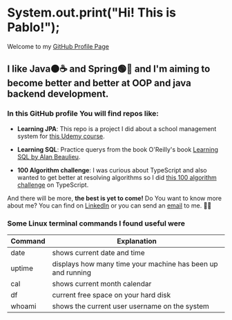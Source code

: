 # System.out.print("Hi! This is Pablo!");

Welcome to my [GitHub Profile Page](https://github.com/pblpz92)

## I like **Java**🟠☕ and **Spring**🟢🌿 and I'm aiming to become better and better at OOP  and java backend development.

### In this GitHub profile You will find repos like:
- **Learning JPA**: This repo is a project I did about a school management system for [this Udemy course](https://www.udemy.com/course/hibernate-jpa-tutorial-for-beginners-in-100-steps/).

- **Learning SQL**: Practice querys from the book O'Reilly's book [Learning SQL by Alan Beaulieu](https://www.oreilly.com/library/view/learning-sql-3rd/9781492057604/).

- **100 Algorithm challenge**: I was curious about TypeScript and also wanted to get better at resolving algorithms so I did [this 100 algorithm challenge](https://www.oreilly.com/library/view/100-algorithms-challenge/10000DIVC2022170/) on TypeScript.


And there will be more, **the best is yet to come!**
Do You want to know more about me? You can find on [LinkedIn](https://www.linkedin.com/in/pblpz/) or you can send an [email](mailto://pablolo9922@gmail.com) to me. 👋🤟


### Some Linux terminal commands I found useful were

| Command | Explanation                                                 |
|---------|-------------------------------------------------------------|
| date    | shows current date and time                                 |
| uptime  | displays how many time your machine has been up and running |
| cal     | shows current month calendar                                |
| df      | current free space on your hard disk                        |
| whoami  | shows the current user username on the system               |
